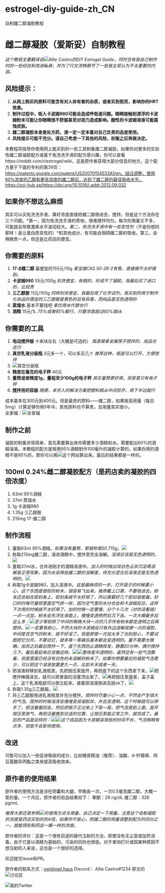 # estrogel-diy-guide-zh_CN
自制雌二醇凝胶教程

# 雌二醇凝胶（爱斯妥）自制教程

*这个教程主要翻译自![Allie Castro的DIY Estrogel Guide](https://groups.io/g/MTFHRT/wiki/30843)，同时含有我自己制作时的一些经验和改进~~私货~~，并为了行文流畅删节了一些我主观认为不太重要的内容。*

## 风险提示：
1. **从网上购买的原料可能含有对人体有害的杂质，或者买到假货，影响你的HRT效果。**  
2. **制作过程中，吸入卡波姆980可能会造成呼吸道问题。眼睛接触到漂浮的卡波姆粉末可能让你眼睛很不舒服甚至对视力造成影响。酸性的卡波姆溶液可能腐蚀皮肤。**
3. **雌二醇凝胶本身是处方药，请一定一定本着对自己负责的态度使用。**
4. **风险提示可能不充分。请自己考虑一下其他的风险，权衡之后再做决定。**

本教程将指导你使用网上能买到的一些工具制备雌二醇凝胶。如果你对更多的实验性雌二醇凝胶配方或基于免洗洗手液的配方感兴趣，你可以查看https://reddit.com/r/estrogel/wiki，这是原作者获得大部分信息的地方。这个配方基于下面的专利的第39页：https://patents.google.com/patent/US20070154533A1/en。经过调整，使用60%浓度的乙醇和更高浓度的雌二醇后，达到了雌二醇的最佳吸收水平。https://sci-hub.se/https://doi.org/10.1016/j.addr.2012.09.032

## 如果你不想这么麻烦
其实可以买免洗洗手液，算好浓度直接把雌二醇倒进去，搅拌。但是这个方法存在三个问题。*第一，因为免洗洗手液的质地，很难搅拌均匀，每次的用量又不多，可能就会导致激素水平波动较大。*第二，免洗洗手液中有一些变性剂*（不是你想的那样！是让蛋白质变性的）*和其他成分，有可能会阻碍雌二醇的吸收。第三，会稍微贵一点，但还是比药店的便宜。

## 你需要的原料
1. **17-β雌二醇** 最便宜的155元/10g *某宝搜CAS 50-28-2有售，直接搜不太好搜到。* 
2. **卡波姆980** 55元/100g *别贪便宜，有假的，形成不了凝胶。我最后买了进口的，比较贵*
3. **三乙醇胺** 11元/100g *同样别贪便宜，我最后用了化学试剂，我买到的用于制作化妆品的便宜的三乙醇胺是黄色的且有异香，而纯品是无色透明的*
4. **蒸馏水** 基本不要钱吧 *拿饮用水代替也行*
5. **酒精** 15元/1L *75%或者95%都行，只要浓度超过60%就ok*

## 你需要的工具
1. **电动搅拌器** 十来块左右（大概是可选的） *我直接拿金属筷子搅拌的，成品也还行*
2. **真空乳液分装瓶** 3元多一个，可以多买几个 *推荐这种，瓶底可以打开，方便搅拌*
3. ![真空分装瓶](./estrogel_resources/%E5%88%86%E8%A3%85%E7%93%B6.jpg)
4. **精度在毫克的电子秤** 40元
5. **量筒或者精度1g，量程至少100g的电子秤** *其实量筒更好用，但家里只有电子秤*
6. **搅拌用的容器** *随便，本穷人的解决方案把塑料瓶从中间剪开，用下半边就行*

成本基本在300元到400元。但是最贵的原料——雌二醇，如果按高用量（每日5mg）计算足够你用5年半。其他原料也不算贵，且用量其实很小。  
全家福：![全家福](./estrogel_resources/%E5%85%A8%E5%AE%B6%E7%A6%8F%E5%B8%A6%E5%AD%97.jpg)

## 制作之前
凝胶的制备非常简单，首先需要算出来你需要多少酒精和水。需要配出60%的酒精溶液。本教程的配方是按用95%酒精制作100毫升的凝胶计算的。如果你用的酒精不是95%的，那你可以用![这个网站](https://ezcalc.me/alcohol-dilution-calculator/)算出来。最后的结果都是一样的。

## 100ml 0.24%雌二醇凝胶配方（是药店卖的凝胶的四倍浓度）
1. 63ml 95%酒精
2. 37ml 蒸馏水
3. 1g 卡波姆980
4. 1.35g 三乙醇胺
5. 215mg 17-雌二醇

## 制作流程
1. 量取63ml 95%酒精。*如果没有量筒，那就称取50.715g。*![](./estrogel_resources/%E9%85%92%E7%B2%BE.jpg)
2. 称取215mg雌二醇，溶进酒精中，搅拌至完全溶解。*溶液应该是无色透明的。*![](./estrogel_resources/%E9%9B%8C%E4%BA%8C%E9%86%87.jpg)
3. 量取37ml水，合并进刚才的酒精溶液中。*加入的时候出现白色云状沉淀再溶解是正常现象，因为水会降低雌二醇的溶解度，待充分混合后溶液还是无色透明的。*![](./estrogel_resources/%E6%B0%B4.jpg)
4. 称取1g卡波姆980，加入溶液中。*这是最麻烦的一步。打开袋子的时候要小心，这个东西是很轻的粉末，很容易飞出来。推荐戴上口罩，不要吸进去。粉末还会粘在密封条上，密封条就不太好用了，所以需要好几个密封袋套着。封口的时候尽量把里面空气排一排，因为空气里的水分也会和卡波姆反应，这样下次用的时候就不太好用了。加的时候一定要慢，分个十几次（对你没看错）一点一点加，粉末会先浮在液面上，慢慢变透明然后沉下去。一次大概最多加这么多：![](./estrogel_resources/%E4%B8%80%E6%AC%A1%E6%9C%80%E5%A4%9A%E5%8A%A0%E8%BF%99%E4%B9%88%E5%A4%9A.jpg)至少等到除了中间的稍微大块一点的几乎所有粉末都变透明之后再搅拌。![](./estrogel_resources/%E5%8F%AF%E4%BB%A5%E6%90%85%E6%8B%8C%E7%9A%84%E7%A8%8B%E5%BA%A6.jpg)一定要有耐心，不然大块的卡波姆会只有外边溶解成硬一点的凝胶，中间是含空气的粉末，就不好溶了。但是即使一次加太多了也别担心，不要试图把它分开，不要动它，就多等一等最后基本都会变透明的。量不需要太精确。加完之后最后搅拌一下，盖个东西防止酒精挥发，静置20分钟，偶尔搅拌几下。最后看起来应该像这样。![](./estrogel_resources/%E6%BA%B6%E8%A7%A3%E5%90%8E1.jpg)![](./estrogel_resources/%E6%BA%B6%E8%A7%A3%E5%90%8E2.jpg)整体是半透明的，虽然还有一些气泡飘着，但是里面已经没有白色的未溶解的粉末了。如果你想要最后的凝胶气泡更少，可以把这个溶液放置更久一点，比如半天或者一天。*
5. 把溶液转移到乳液瓶里。先把按压泵旋开，再把底下的这个东西拿下来，![](./estrogel_resources/%E6%8B%86%E5%BC%80%E4%B9%B3%E6%B6%B2%E7%93%B6%E7%9A%84%E5%BA%95%E9%83%A8.jpg)把搅拌棒插进去，就可以把里面的活塞顶出来了。![](./estrogel_resources/%E6%B4%BB%E5%A1%9E%E5%8F%AF%E4%BB%A5%E6%8D%85%E5%87%BA%E6%9D%A5.jpg)再把按压泵旋紧，盖子盖上，这个乳液瓶就可以倒立起来。接着把溶液倒进去就ok了。![](./estrogel_resources/%E5%80%92%E7%BD%AE%E4%B9%B3%E6%B6%B2%E7%93%B6.jpg)
6. 称取1.35g三乙醇胺。![](./estrogel_resources/%E4%B8%89%E4%B9%99%E9%86%87%E8%83%BA.jpg)
7. 将三乙醇胺倒进乳液瓶里并充分搅拌。*搅拌时尽量小心一点，不然会产生很大的气泡。搅拌的时候溶液会慢慢变成凝胶状，并且变透明。这个时候就可以停手了。把活塞塞回去，然后把瓶子正过来上下晃一晃，把气泡晃到上面，旋开按压泵放气，再把活塞推到合适的位置，让按压泵能正常工作，就完成了。最后的产品是这样的：![](./estrogel_resources/%E6%9C%80%E7%BB%88%E4%BA%A7%E7%89%A91.jpg)![](./estrogel_resources/%E6%9C%80%E7%BB%88%E4%BA%A7%E7%89%A92.jpg)这个成品因为卡波姆溶液放的时间不长，气泡稍稍有点多，但是不会影响使用。*

## 改进
可能可以加入一些促进吸收的成分，比如橘皮精油（推荐）、油酸、d-柠檬烯、肉豆蔻酸异丙酯之类来提高吸收效率。

## 原作者的使用结果

原作者的使用方法是涂在阴囊和大腿，早晚各一次，一次0.5毫克雌二醇，大概一泵的量。一个月后，原作者的验血结果如下：
睾酮：29 ng/dL
雌二醇：326 pg/mL

*推荐大家还是参照![]([mtf.wiki](https://mtf.wiki/zh-cn/docs/medicine/estrogen/gel/))的使用方式与用量，自己决定一下用量。注意这个自制凝胶的浓度是药店买到的的4倍，如果你不放心，把雌二醇的用量调整到配方的四分之一，就能得到和药店一模一样的浓度。*

原作者的评价：这是一个很有前途的替代注射的方法，即使没有无尘室或加热消毒，由于它是以酒精为基础的，污染的风险也很低。对于害怕打针或因某种原因不想注射的人来说，这也是一个很好的选择。

欢迎提交Issue和PR。

原作者的联系方式：owl@owl.haus
Discord： Allie Castro#1234
原文的![讨论区](https://groups.io/g/MTFHRT/topic/wiki_article_about_estrogel/93220481)

![我的Twitter](https://twitter.com/Celes_tium)

